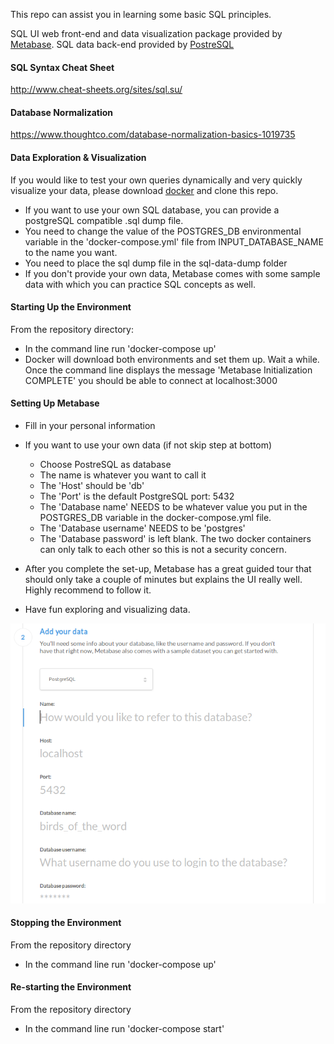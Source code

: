 This repo can assist you in learning some basic SQL principles.

SQL UI web front-end and data visualization package provided by [Metabase](http://www.metabase.com/).
SQL data back-end provided by [PostreSQL](https://postgresql.org)

#### SQL Syntax Cheat Sheet

http://www.cheat-sheets.org/sites/sql.su/

#### Database Normalization

https://www.thoughtco.com/database-normalization-basics-1019735

#### Data Exploration & Visualization

If you would like to test your own queries dynamically and very quickly visualize your data, please download [docker](https://store.docker.com/search?type=edition&offering=community) and clone this repo.

* If you want to use your own SQL database, you can provide a postgreSQL compatible .sql dump file.
* You need to change the value of the POSTGRES_DB environmental variable in the 'docker-compose.yml' file from INPUT_DATABASE_NAME to the name you want.
* You need to place the sql dump file in the sql-data-dump folder
* If you don't provide your own data, Metabase comes with some sample data with which you can practice SQL concepts as well.

#### Starting Up the Environment

From the repository directory:
* In the command line run 'docker-compose up'
* Docker will download both environments and set them up. Wait a while. Once the command line displays the message 'Metabase Initialization COMPLETE' you should be able to connect at localhost:3000

#### Setting Up Metabase

* Fill in your personal information
* If you want to use your own data (if not skip step at bottom)
  * Choose PostreSQL as database
  * The name is whatever you want to call it
  * The 'Host' should be 'db'
  * The 'Port' is the default PostgreSQL port: 5432
  * The 'Database name' NEEDS to be whatever value you put in the POSTGRES_DB variable in the docker-compose.yml file.
  * The 'Database username' NEEDS to be 'postgres'
  * The 'Database password' is left blank. The two docker containers can only talk to each other so this is not a security concern.

* After you complete the set-up, Metabase has a great guided tour that should only take a couple of minutes but explains the UI really well. Highly recommend to follow it.
* Have fun exploring and visualizing data.

![postgres-details](screenshots/postgres-details.png?raw=true)

#### Stopping the Environment

From the repository directory
* In the command line run 'docker-compose up'

#### Re-starting the Environment

From the repository directory
* In the command line run 'docker-compose start'
